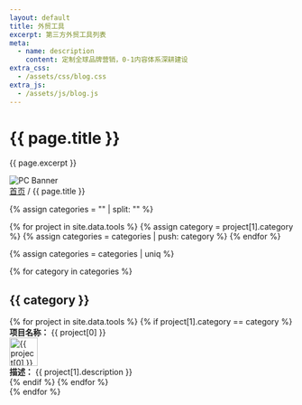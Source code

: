 ```yaml
---
layout: default
title: 外贸工具
excerpt: 第三方外贸工具列表
meta:
  - name: description
    content: 定制全球品牌营销，0-1内容体系深耕建设
extra_css:
  - /assets/css/blog.css
extra_js:
  - /assets/js/blog.js
---
```


<div class="content-banner">
  <div class="content-banner-text">
    <h1>{{ page.title }}</h1>
    <p>{{ page.excerpt }}</p>
  </div>
  <img src="{{ '/assets/images/social-media.jpg' | relative_url }}" alt="PC Banner" class="pc-banner">
</div>

<main class="blog-content">
  <div class="filter-container">
    <div class="breadcrumb">
      <a href="/">首页</a> /
      {{ page.title }}
    </div>
  </div>

{% assign categories = "" | split: "" %}

{% for project in site.data.tools %}
    {% assign category = project[1].category %}
    {% assign categories = categories | push: category %}
{% endfor %}

{% assign categories = categories | uniq %}

{% for category in categories %}
    <h2>{{ category }}</h2>
    <div class="post-list">
        {% for project in site.data.tools %}
            {% if project[1].category == category %}
                <div class="card">
                    <strong>项目名称：</strong> {{ project[0] }}<br>
                    <img src="{{ project[1].icon }}" alt="{{ project[0] }} 图标" width="50" height="50"><br>
                    <strong>描述：</strong> {{ project[1].description }}
                </div>
            {% endif %}
        {% endfor %}
    </div>
{% endfor %}
  
  <div id="pagination"></div>
</main>
